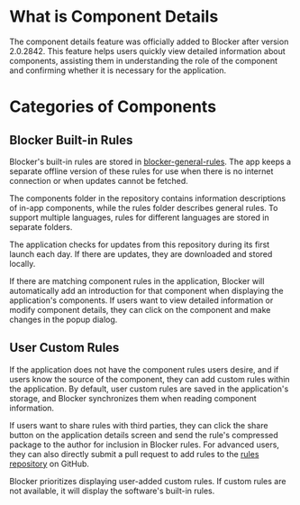 # What is Component Details
The component details feature was officially added to Blocker after version 2.0.2842. This feature helps users quickly view detailed information about components, assisting them in understanding the role of the component and confirming whether it is necessary for the application.

# Categories of Components
## Blocker Built-in Rules
Blocker's built-in rules are stored in [blocker-general-rules](https://github.com/lihenggui/blocker-general-rules). The app keeps a separate offline version of these rules for use when there is no internet connection or when updates cannot be fetched.

The components folder in the repository contains information descriptions of in-app components, while the rules folder describes general rules. To support multiple languages, rules for different languages are stored in separate folders.

The application checks for updates from this repository during its first launch each day. If there are updates, they are downloaded and stored locally.

If there are matching component rules in the application, Blocker will automatically add an introduction for that component when displaying the application's components. If users want to view detailed information or modify component details, they can click on the component and make changes in the popup dialog.

## User Custom Rules
If the application does not have the component rules users desire, and if users know the source of the component, they can add custom rules within the application. By default, user custom rules are saved in the application's storage, and Blocker synchronizes them when reading component information.

If users want to share rules with third parties, they can click the share button on the application details screen and send the rule's compressed package to the author for inclusion in Blocker rules. For advanced users, they can also directly submit a pull request to add rules to the [rules repository](https://github.com/lihenggui/blocker-general-rules) on GitHub.

Blocker prioritizes displaying user-added custom rules. If custom rules are not available, it will display the software's built-in rules.